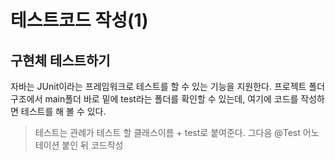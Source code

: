 # 테스트코드 작성(1)

## 구현체 테스트하기
자바는 JUnit이라는 프레임워크로 테스트를 할 수 있는 기능을 지원한다.
프로젝트 폴더 구조에서 main폴더 바로 밑에 test라는 폴더를 확인할 수 있는데, 여기에 코드를 작성하면 테스트를 해 볼 수 있다.

>테스트는 관례가 테스트 할 클래스이름 + test로 붙여준다.
그다음 @Test 어노테이션 붙인 뒤 코드작성